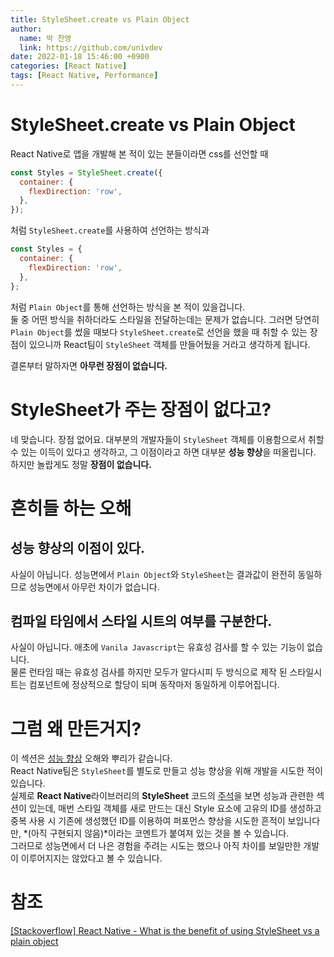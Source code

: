 ```yaml
---
title: StyleSheet.create vs Plain Object
author:
  name: 박 찬영
  link: https://github.com/univdev
date: 2022-01-18 15:46:00 +0900
categories: [React Native]
tags: [React Native, Performance]
---
```

# StyleSheet.create vs Plain Object
React Native로 앱을 개발해 본 적이 있는 분들이라면 css를 선언할 때
```javascript
const Styles = StyleSheet.create({
  container: {
    flexDirection: 'row',
  },
});
```
처럼 ```StyleSheet.create```를 사용하여 선언하는 방식과
```javascript
const Styles = {
  container: {
    flexDirection: 'row',
  },
};
```
처럼 ```Plain Object```를 통해 선언하는 방식을 본 적이 있을겁니다.  
둘 중 어떤 방식을 취하더라도 스타일을 전달하는데는 문제가 없습니다. 그러면 당연히 ```Plain Object```를 썼을 때보다 ```StyleSheet.create```로 선언을 했을 때 취할 수 있는 장점이 있으니까 React팀이 ```StyleSheet``` 객체를 만들어뒀을 거라고 생각하게 됩니다.

결론부터 말하자면 **아무런 장점이 없습니다.**
# StyleSheet가 주는 장점이 없다고?
네 맞습니다. 장점 없어요. 대부분의 개발자들이 ```StyleSheet``` 객체를 이용함으로서 취할 수 있는 이득이 있다고 생각하고, 그 이점이라고 하면 대부분 **성능 향상**을 떠올립니다.  
하지만 놀랍게도 정말 **장점이 없습니다.**
# 흔히들 하는 오해
## 성능 향상의 이점이 있다.
사실이 아닙니다. 성능면에서 ```Plain Object```와 ```StyleSheet```는 결과값이 완전히 동일하므로 성능면에서 아무런 차이가 없습니다.
## 컴파일 타임에서 스타일 시트의 여부를 구분한다.
사실이 아닙니다. 애초에 ```Vanila Javascript```는 유효성 검사를 할 수 있는 기능이 없습니다.  
물론 런타임 때는 유효성 검사를 하지만 모두가 알다시피 두 방식으로 제작 된 스타일시트는 컴포넌트에 정상적으로 할당이 되며 동작마저 동일하게 이루어집니다.
# 그럼 왜 만든거지?
이 섹션은 [성능 향상](#성능-향상의-이점이-있다) 오해와 뿌리가 같습니다.  
React Native팀은 ```StyleSheet```를 별도로 만들고 성능 향상을 위해 개발을 시도한 적이 있습니다.  
실제로 **React Native**라이브러리의 **StyleSheet** 코드의 [주석][주석]을 보면 성능과 관련한 섹션이 있는데, 매번 스타일 객체를 새로 만드는 대신 Style 요소에 고유의 ID를 생성하고 중복 사용 시 기존에 생성했던 ID를 이용하여 퍼포먼스 향상을 시도한 흔적이 보입니다만, *(아직 구현되지 않음)*이라는 코멘트가 붙여져 있는 것을 볼 수 있습니다.  
그러므로 성능면에서 더 나은 경험을 주려는 시도는 했으나 아직 차이를 보일만한 개발이 이루어지지는 않았다고 볼 수 있습니다.
# 참조
[[Stackoverflow] React Native - What is the benefit of using StyleSheet vs a plain object][참조]

[주석]: https://github.com/facebook/react-native/blob/main/Libraries/StyleSheet/StyleSheet.js#L223
[참조]: https://stackoverflow.com/questions/38958888/react-native-what-is-the-benefit-of-using-stylesheet-vs-a-plain-object